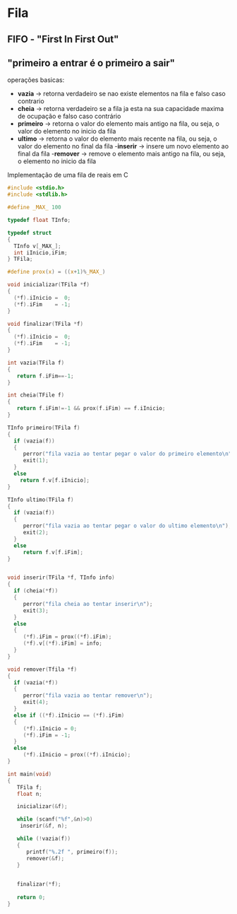 # Fila

## FIFO - "First In First Out"
## "primeiro a entrar é o primeiro a sair"

operações basicas:

- **vazia**  -> retorna verdadeiro se nao existe elementos na fila e falso caso contrario		
- **cheia**  -> retorna verdadeiro se a fila ja esta na sua capacidade maxima de ocupação e falso caso contrário
- **primeiro** -> retorna o valor do elemento mais antigo na fila, ou seja, o valor do elemento no inicio da fila
- **ultimo** -> retorna o valor do elemento mais recente na fila, ou seja, o valor do elemento no final da fila
-**inserir** -> insere um novo elemento ao final da fila
-**remover** -> remove o elemento mais antigo na fila, ou seja, o elemento no inicio da fila

Implementação de uma fila de reais em C

~~~C
#include <stdio.h>
#include <stdlib.h>

#define _MAX_ 100 

typedef float TInfo;

typedef struct
{
  TInfo v[_MAX_];
  int iInicio,iFim;       
} TFila; 

#define prox(x) = ((x+1)%_MAX_)

void inicializar(TFila *f)
{
  (*f).iInicio =  0;
  (*f).iFim    = -1;
}

void finalizar(TFila *f)
{
  (*f).iInicio =  0;
  (*f).iFim    = -1;
}

int vazia(TFila f)
{
   return f.iFim==-1;
}

int cheia(TFile f)
{
   return f.iFim!=-1 && prox(f.iFim) == f.iInicio;
}

TInfo primeiro(TFila f)
{
  if (vazia(f))
  {
     perror("fila vazia ao tentar pegar o valor do primeiro elemento\n");
     exit(1);
  }  
  else
    return f.v[f.iInicio];
}

TInfo ultimo(TFila f)
{
  if (vazia(f))
  {
     perror("fila vazia ao tentar pegar o valor do ultimo elemento\n");
     exit(2);
  }  
  else
     return f.v[f.iFim];
}


void inserir(TFila *f, TInfo info)
{
  if (cheia(*f))
  {
     perror("fila cheia ao tentar inserir\n");
     exit(3);
  }  
  else
  {
     (*f).iFim = prox((*f).iFim);
     (*f).v[(*f).iFim] = info;
  }
} 

void remover(Tfila *f)
{
  if (vazia(*f))
  {
     perror("fila vazia ao tentar remover\n");
     exit(4);
  }  
  else if ((*f).iInicio == (*f).iFim)
  {
     (*f).iInicio = 0;
     (*f).iFim = -1;
  }
  else
     (*f).iInicio = prox((*f).iInicio);
}

int main(void)
{
   TFila f;
   float n;

   inicializar(&f);

   while (scanf("%f",&n)>0)
   	inserir(&f, n);

   while (!vazia(f))
   {
      printf("%.2f ", primeiro(f));
      remover(&f);
   }
          

   finalizar(*f);
  
   return 0;
}

~~~


